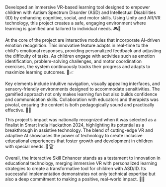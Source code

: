 Developed an immersive VR-based learning tool designed to empower children with Autism Spectrum Disorder (ASD) and Intellectual Disabilities (ID) by enhancing cognitive, social, and motor skills. Using Unity and AR/VR technology, this project creates a safe, engaging environment where learning is gamified and tailored to individual needs. 🎮🌟

At the core of the project are interactive modules that incorporate AI-driven emotion recognition. This innovative feature adapts in real-time to the child's emotional responses, providing personalized feedback and adjusting the difficulty of tasks. As children engage with activities such as emotion identification, problem-solving challenges, and motor coordination exercises, the system continuously tracks their progress and adapts to maximize learning outcomes. 🤖📈

Key elements include intuitive navigation, visually appealing interfaces, and sensory-friendly environments designed to accommodate sensitivities. The gamified approach not only makes learning fun but also builds confidence and communication skills. Collaboration with educators and therapists was pivotal, ensuring the content is both pedagogically sound and practically effective. 🧠💬

This project’s impact was nationally recognized when it was selected as a finalist in Smart India Hackathon 2024, highlighting its potential as a breakthrough in assistive technology. The blend of cutting-edge VR and adaptive AI showcases the power of technology to create inclusive educational experiences that foster growth and development in children with special needs. 🚀🏆

Overall, the Interactive Skill Enhancer stands as a testament to innovation in educational technology, merging immersive VR with personalized learning strategies to create a transformative tool for children with ASD/ID. Its successful implementation demonstrates not only technical expertise but also a deep commitment to making a positive, real-world impact. 🌈💡
